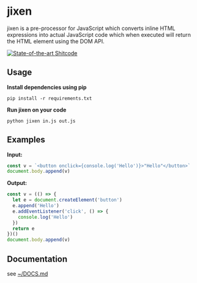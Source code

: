 # jixen
jixen is a pre-processor for JavaScript which converts inline HTML expressions into 
actual JavaScript code which when executed will return the HTML element using the DOM 
API.

[![State-of-the-art Shitcode](https://img.shields.io/static/v1?label=State-of-the-art&message=Shitcode&color=7B5804)](https://github.com/trekhleb/state-of-the-art-shitcode)

## Usage
**Install dependencies using pip**

`pip install -r requirements.txt`

**Run jixen on your code**

`python jixen in.js out.js`

## Examples

**Input:**
```js
const v = `<button onclick={console.log('Hello')}>"Hello"</button>`
document.body.append(v)
```

**Output:**
```js
const v = (() => {
  let e = document.createElement('button')
  e.append('Hello')
  e.addEventListener('click', () => {
    console.log('Hello')
  })
  return e
})()
document.body.append(v)
```

## Documentation
see [~/DOCS.md](DOCS.md)
